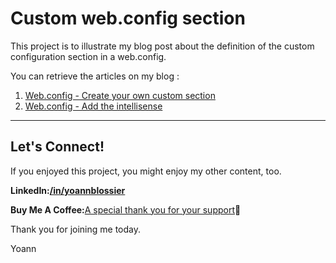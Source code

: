 # Custom web.config section

This project is to illustrate my blog post about the definition of the custom configuration section in a web.config.

You can retrieve the articles on my blog :

1. [Web.config - Create your own custom section](https://hashnode.com/post/clss85qjh000308lb81t56i1r)
2. [Web.config - Add the intellisense](https://hashnode.com/post/clssd6vcg000909k09vmqgu8m)

---

## **Let's Connect!**

If you enjoyed this project, you might enjoy my other content, too.

**LinkedIn:**[**/in/yoannblossier**](https://linkedin.com/in/yoannblossier)

**Buy Me A Coffee:**[A special thank you for your support](https://www.buymeacoffee.com/yoannblossier)**🍵**

Thank you for joining me today.

Yoann